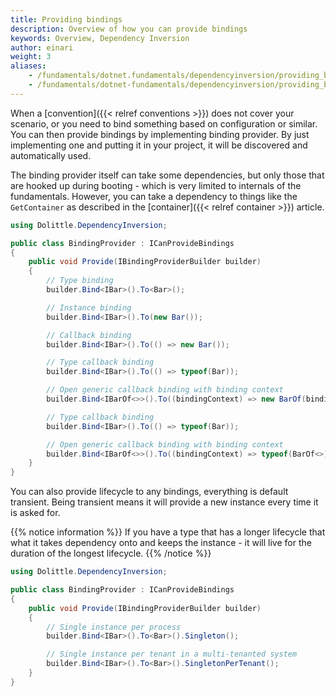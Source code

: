```yaml
---
title: Providing bindings
description: Overview of how you can provide bindings
keywords: Overview, Dependency Inversion
author: einari
weight: 3
aliases: 
    - /fundamentals/dotnet.fundamentals/dependencyinversion/providing_bindings/
    - /fundamentals/dotnet-fundamentals/dependencyinversion/providing_bindings/
---
```

When a [convention]({{< relref conventions >}}) does not cover your
scenario, or you need to bind something based on configuration or similar.
You can then provide bindings by implementing binding provider.
By just implementing one and putting it in your project, it will be
discovered and automatically used.

The binding provider itself can take some dependencies, but only
those that are hooked up during booting - which is very limited to
internals of the fundamentals. However, you can take a dependency
to things like the `GetContainer` as described in the [container]({{< relref container >}})
article.

```csharp
using Dolittle.DependencyInversion;

public class BindingProvider : ICanProvideBindings
{
    public void Provide(IBindingProviderBuilder builder)
    {
        // Type binding
        builder.Bind<IBar>().To<Bar>();

        // Instance binding
        builder.Bind<IBar>().To(new Bar());

        // Callback binding
        builder.Bind<IBar>().To(() => new Bar());

        // Type callback binding
        builder.Bind<IBar>().To(() => typeof(Bar));

        // Open generic callback binding with binding context
        builder.Bind<IBarOf<>>().To((bindingContext) => new BarOf(bindingContext.Service));

        // Type callback binding
        builder.Bind<IBar>().To(() => typeof(Bar));

        // Open generic callback binding with binding context
        builder.Bind<IBarOf<>>().To((bindingContext) => typeof(BarOf<>).MakeGenericType(bindingContext.Service));
    }
}
```

You can also provide lifecycle to any bindings, everything is default transient.
Being transient means it will provide a new instance every time it is asked for.

{{% notice information %}}
If you have a type that has a longer lifecycle that what it takes dependency
onto and keeps the instance - it will live for the duration of the longest
lifecycle.
{{% /notice %}}

```csharp
using Dolittle.DependencyInversion;

public class BindingProvider : ICanProvideBindings
{
    public void Provide(IBindingProviderBuilder builder)
    {
        // Single instance per process
        builder.Bind<IBar>().To<Bar>().Singleton();

        // Single instance per tenant in a multi-tenanted system
        builder.Bind<IBar>().To<Bar>().SingletonPerTenant();
    }
}
```
